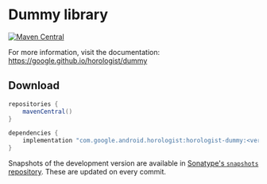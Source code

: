 # Dummy library

[![Maven Central](https://img.shields.io/maven-central/v/com.google.android.horologist/horologist-dummy)](https://search.maven.org/search?q=g:com.google.android.horologist)

For more information, visit the documentation: https://google.github.io/horologist/dummy

## Download

```groovy
repositories {
    mavenCentral()
}

dependencies {
    implementation "com.google.android.horologist:horologist-dummy:<version>"
}
```

Snapshots of the development version are available in [Sonatype's `snapshots` repository][snap]. These are updated on every commit.

  [snap]: https://oss.sonatype.org/content/repositories/snapshots/com/google/horologist/horologist-dummy/
